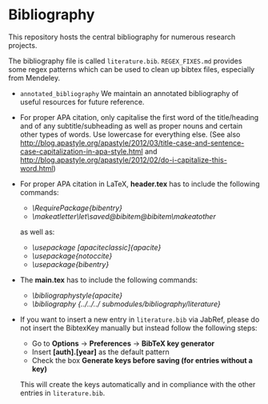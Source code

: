 # Bibliography

This repository hosts the central bibliography for numerous research projects.

The bibliography file is called ``literature.bib``. ``REGEX_FIXES.md`` provides
some regex patterns which can be used to clean up bibtex files, especially from
Mendeley.

- ``annotated_bibliography`` We maintain an annotated bibliography of useful resources for future reference.
- For proper APA citation, only capitalise the first word of the title/heading and of any subtitle/subheading as well as proper               nouns and certain other types of words. Use lowercase for everything else. (See also http://blog.apastyle.org/apastyle/2012/03/title-case-and-sentence-case-capitalization-in-apa-style.html and http://blog.apastyle.org/apastyle/2012/02/do-i-capitalize-this-word.html)
- For proper APA citation in LaTeX, **header.tex** has to include the following commands:

  - *\RequirePackage{bibentry}*
  - *\makeatletter\let\saved@bibitem\@bibitem\makeatother*

  as well as:

  - *\usepackage [apaciteclassic]{apacite}* 
  - *\usepackage{notoccite}* 
  - *\usepackage{bibentry}* 

- The **main.tex** has to include the following commands:

  - *\bibliographystyle{apacite}*
  - *\bibliography {../../../ submodules/bibliography/literature}*

- If you want to insert a new entry in ``literature.bib`` via JabRef, please do not insert the BibtexKey manually but instead follow the following steps:

  - Go to **Options** -> **Preferences** -> **BibTeX key generator**
  - Insert **[auth].[year]** as the default pattern
  - Check the box **Generate keys before saving (for entries without a key)**

  This will create the keys automatically and in compliance with the other entries in ``literature.bib``.
  